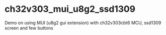 # ch32v303_mui_u8g2_ssd1309
Demo on using MUI (u8g2 gui extension) with ch32v303cbt6 MCU, ssd1309 screen and few buttons
